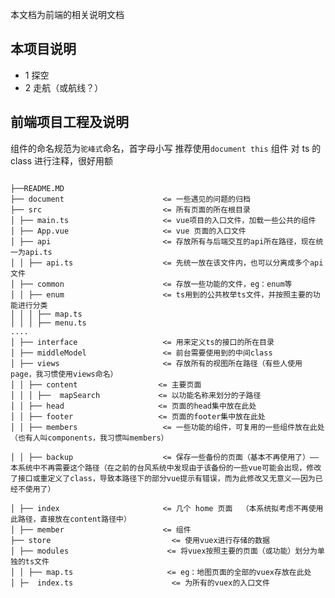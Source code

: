 本文档为前端的相关说明文档

## 本项目说明

- 1 探空
- 2 走航（或航线？）

## 前端项目工程及说明

组件的命名规范为`驼峰式`命名，首字母小写
推荐使用`document this` 组件 对 ts 的 class 进行注释，很好用额

<pre>
<code>
├──README.MD  
├── document                      <= 一些遇见的问题的归档 
├── src                           <= 所有页面的所在根目录
│ ├── main.ts                     <= vue项目的入口文件，加载一些公共的组件
│ ├── App.vue                     <= vue 页面的入口文件
│ ├── api                         <= 存放所有与后端交互的api所在路径，现在统一为api.ts
│ │ ├── api.ts                    <= 先统一放在该文件内，也可以分离成多个api文件
│ ├── common                      <= 存放一些功能的文件，eg：enum等
│ │ ├── enum                      <= ts用到的公共枚举ts文件，并按照主要的功能进行分类
│ │ │ ├── map.ts
│ │ │ ├── menu.ts
....
│ ├── interface                   <= 用来定义ts的接口的所在目录    
│ ├── middleModel                 <= 前台需要使用到的中间class  
│ ├── views                       <= 存放所有的视图所在路径（有些人使用page，我习惯使用views命名）  
│ │ ├── content                  <= 主要页面
│ │ │ ├──  mapSearch             <= 以功能名称来划分的子路径 
│ │ ├── head                     <= 页面的head集中放在此处
│ │ ├── footer                   <= 页面的footer集中放在此处
│ │ ├── members                   <= 一些功能的组件，可复用的一些组件放在此处（也有人叫components，我习惯叫members）

│ │ ├── backup                    <= 保存一些备份的页面（基本不再使用了）——本系统中不再需要这个路径（在之前的台风系统中发现由于该备份的一些vue可能会出现，修改了接口或重定义了class，导致本路径下的部分vue提示有错误，而为此修改又无意义——因为已经不使用了）

│ ├── index                       <= 几个 home 页面  （本系统拟考虑不再使用此路径，直接放在content路径中）
│ ├── member                      <= 组件
├── store                           <= 使用vuex进行存储的数据
│ ├── modules                      <= 将vuex按照主要的页面（或功能）划分为单独的ts文件
│ │ ├── map.ts                     <= eg：地图页面的全部的vuex存放在此处
│ ├─  index.ts                      <= 为所有的vuex的入口文件
</code>
</pre>
